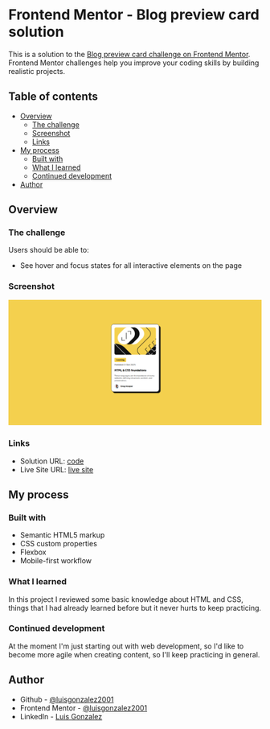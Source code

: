 # Frontend Mentor - Blog preview card solution

This is a solution to the [Blog preview card challenge on Frontend Mentor](https://www.frontendmentor.io/challenges/blog-preview-card-ckPaj01IcS). Frontend Mentor challenges help you improve your coding skills by building realistic projects. 

## Table of contents

- [Overview](#overview)
  - [The challenge](#the-challenge)
  - [Screenshot](#screenshot)
  - [Links](#links)
- [My process](#my-process)
  - [Built with](#built-with)
  - [What I learned](#what-i-learned)
  - [Continued development](#continued-development)
- [Author](#author)

## Overview

### The challenge

Users should be able to:

- See hover and focus states for all interactive elements on the page

### Screenshot

![](./screenshot.png)

### Links

- Solution URL: [code](https://github.com/luisgonzalez2001/fm-blog-preview-card-main)
- Live Site URL: [live site](https://luisgonzalez2001.github.io/fm-blog-preview-card-main/)

## My process

### Built with

- Semantic HTML5 markup
- CSS custom properties
- Flexbox
- Mobile-first workflow

### What I learned

In this project I reviewed some basic knowledge about HTML and CSS, things that I had already learned before but it never hurts to keep practicing.

### Continued development

At the moment I'm just starting out with web development, so I'd like to become more agile when creating content, so I'll keep practicing in general.

## Author

- Github - [@luisgonzalez2001](https://github.com/luisgonzalez2001)
- Frontend Mentor - [@luisgonzalez2001](https://www.frontendmentor.io/profile/luisgonzalez2001)
- LinkedIn - [Luis Gonzalez](www.linkedin.com/in/luis-manuel-gonzalez-rodriguez-5a96681a0)